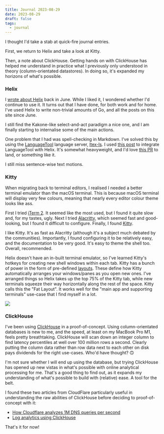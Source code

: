 ```yaml
---
title: Journal 2023-08-29
date: 2023-08-29
draft: false
tags:
  - journal
---
```


I thought I'd take a stab at quick-fire journal entries.

First, we return to Helix and take a look at Kitty.

Then, a note about ClickHouse. Getting hands on with ClickHouse has helped me
understand in practice what I previously only understood in theory
(column-orientated datastores). In doing so, it's expanded my horizons of what's
possible.

<!--more-->

### Helix

I [wrote about Helix][hx] back in June. While I liked it, I wondered whether I'd
continue to use it. It turns out that I have done, for both work and for home.
I've used Helix to write non-trivial amounts of Go, and all the posts on this
site since June.

I still find the Kakone-like select-and-act paradigm a nice one, and I am
finally starting to internalise some of the main actions.

One problem that I had was spell-checking in Markdown. I've solved this by using
the [LanguageTool][lt] language server, [ltex-ls][ltexls]. I used [this post] to
integrate LanguageTool with Helix. It's somewhat heavyweight, and I'd love
[this PR][spellpr] to land, or something like it.

I still miss sentence-wise text motions.


[lt]: https://github.com/languagetool-org/languagetool
[ltexls]: https://github.com/valentjn/ltex-ls
[hx]: https://dx13.co.uk/articles/2023/06/15/helix-editor/
[spellpr]: https://github.com/helix-editor/helix/pull/6343
[this post]: https://blog.getreu.net/20220828-tp-note-new8/

### Kitty

When migrating back to terminal editors, I realised I needed a better terminal
emulator than the macOS terminal. This is because macOS terminal will display
very few colours, meaning that nearly every editor colour theme looks like ass.

First I tried [iTerm 2]. It seemed like the most used, but I found it quite slow
and, for my tastes, ugly. Next I tried [Alacritty], which seemed fast
and good-looking, but I found it difficult to configure. Finally, I found
[Kitty].

I like Kitty. It's as fast as Alacritty (although it's a subject much debated by
the communities). Importantly, I found configuring it to be relatively easy, and
the documentation to be very good. It's easy to theme the shell too. Overall,
recommended.

Helix doesn't have an in-built terminal emulator, so I've learned Kitty's
hotkeys for creating new shell windows within each tab. Kitty has a bunch of
power in the form of pre-defined [layouts]. These define how Kitty automatically
arranges your windows/panes as you open new ones. I've arranged things so Helix
takes up the top 75% of the Kitty tab, while new terminals squeeze their way
horizontally along the rest of the space. Kitty calls this the "Fat Layout". It
works well for the "main app and supporting terminals" use-case that I find
myself in a lot.

![](kitty.png)


[iTerm 2]: https://iterm2.com/
[Alacritty]: https://alacritty.org/
[Kitty]: https://sw.kovidgoyal.net/kitty/
[layouts]: https://sw.kovidgoyal.net/kitty/layouts/

### ClickHouse

I've been using [ClickHouse] in a proof-of-concept. Using column-orientated
databases is new to me, and the speed, at least on my MacBook Pro M1, feels
pretty breathtaking. ClickHouse will scan down an integer column to find latency
percentiles at well over 100 million rows a second. Clearly putting the column
data rather than row data next to each other on disk pays dividends for the
right use-cases. Who'd have thought? 🙃

I'm not sure whether I will end up using the database, but trying ClickHouse has
opened up new vistas in what's possible with online analytical processing for
me. That's a good thing to find out, as it expands my understanding of what's
possible to build with (relative) ease. A tool for the belt.

I found these two articles from CloudFlare particularly useful in understanding
the raw abilities of ClickHouse before deciding to proof-of-concept with it:

- [How Cloudflare analyzes 1M DNS queries per second][ch1]
- [Log analytics using ClickHouse][ch2]

That's it for now!


[ClickHouse]: https://clickhouse.com/
[ch1]: https://blog.cloudflare.com/how-cloudflare-analyzes-1m-dns-queries-per-second/
[ch2]: https://blog.cloudflare.com/log-analytics-using-clickhouse/
